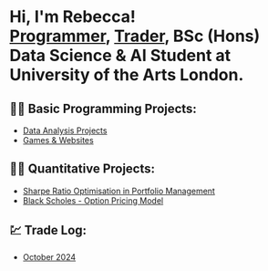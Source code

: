 <h1>Hi, I'm Rebecca! <br/><a href="https://github.com/bexgif">Programmer</a>, <a href="https://www.linkedin.com/in/rebecca-holland444/">Trader</a>, BSc (Hons) Data Science & AI Student at University of the Arts London.

<h2>👨‍💻 Basic Programming Projects:</h2>
<ul>
    <li><a href="https://github.com/stars/bexgif/lists/data-analysis-projects">Data Analysis Projects</a></li>
    <li><a href="https://github.com/stars/bexgif/lists/basic-programming-projects">Games & Websites</a></li>
</ul>

<h2>👨‍💻 Quantitative Projects:</h2>
<ul>
   <li><a href="https://github.com/bexgif/Sharpe-Ratio-Optimisation-in-Portfolio-Management">  Sharpe Ratio Optimisation in Portfolio Management</a></li>
   <li><a href="https://github.com/bexgif/Black-Scholes-Option-Pricing-Model">  Black Scholes - Option Pricing Model</a></li>
</ul>

<h2> 💹 Trade Log:</h2>
<ul>
  <li><a href="https://imgur.com/a/october-2024-trade-log-AMglaQ5">  October 2024</a></li>
</ul>


